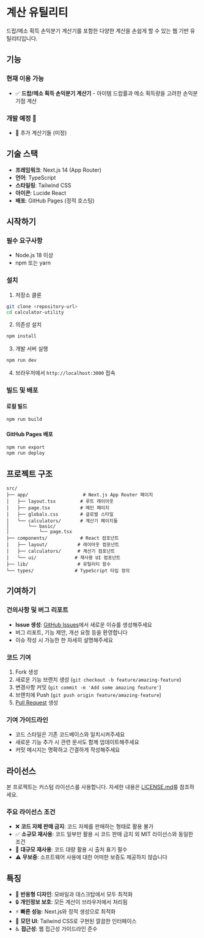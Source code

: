 # 계산 유틸리티

드랍/메소 획득 손익분기 계산기를 포함한 다양한 계산을 손쉽게 할 수 있는 웹 기반 유틸리티입니다.

## 기능

### 현재 이용 가능
- ✅ **드랍/메소 획득 손익분기 계산기** - 아이템 드랍률과 메소 획득량을 고려한 손익분기점 계산

### 개발 예정 🚧
- 🚧 추가 계산기들 (미정)

## 기술 스택

- **프레임워크**: Next.js 14 (App Router)
- **언어**: TypeScript
- **스타일링**: Tailwind CSS
- **아이콘**: Lucide React
- **배포**: GitHub Pages (정적 호스팅)

## 시작하기

### 필수 요구사항

- Node.js 18 이상
- npm 또는 yarn

### 설치

1. 저장소 클론
```bash
git clone <repository-url>
cd calculator-utility
```

2. 의존성 설치
```bash
npm install
```

3. 개발 서버 실행
```bash
npm run dev
```

4. 브라우저에서 `http://localhost:3000` 접속

### 빌드 및 배포

#### 로컬 빌드
```bash
npm run build
```

#### GitHub Pages 배포
```bash
npm run export
npm run deploy
```

## 프로젝트 구조

```
src/
├── app/                    # Next.js App Router 페이지
│   ├── layout.tsx         # 루트 레이아웃
│   ├── page.tsx           # 메인 페이지
│   ├── globals.css        # 글로벌 스타일
│   └── calculators/       # 계산기 페이지들
│       └── basic/
│           └── page.tsx
├── components/            # React 컴포넌트
│   ├── layout/           # 레이아웃 컴포넌트
│   ├── calculators/      # 계산기 컴포넌트
│   └── ui/              # 재사용 UI 컴포넌트
├── lib/                  # 유틸리티 함수
└── types/               # TypeScript 타입 정의
```

## 기여하기

### 건의사항 및 버그 리포트
- **Issue 생성**: [GitHub Issues](https://github.com/gyeryak/calculator-utility/issues)에서 새로운 이슈를 생성해주세요
- 버그 리포트, 기능 제안, 개선 요청 등을 환영합니다
- 이슈 작성 시 가능한 한 자세히 설명해주세요

### 코드 기여
1. Fork 생성
2. 새로운 기능 브랜치 생성 (`git checkout -b feature/amazing-feature`)
3. 변경사항 커밋 (`git commit -m 'Add some amazing feature'`)
4. 브랜치에 Push (`git push origin feature/amazing-feature`)
5. [Pull Request](https://github.com/gyeryak/calculator-utility/pulls) 생성

### 기여 가이드라인
- 코드 스타일은 기존 코드베이스와 일치시켜주세요
- 새로운 기능 추가 시 관련 문서도 함께 업데이트해주세요
- 커밋 메시지는 명확하고 간결하게 작성해주세요

## 라이선스

본 프로젝트는 커스텀 라이선스를 사용합니다. 자세한 내용은 [LICENSE.md](LICENSE.md)를 참조하세요.

### 주요 라이선스 조건
- ❌ **코드 자체 판매 금지**: 코드 자체를 판매하는 형태로 활용 불가
- ✅ **소규모 재사용**: 코드 일부만 활용 시 코드 판매 금지 외 MIT 라이선스와 동일한 조건
- 📝 **대규모 재사용**: 코드 대량 활용 시 출처 표기 필수
- ⚠️ **무보증**: 소프트웨어 사용에 대한 어떠한 보증도 제공하지 않습니다

## 특징

- 📱 **반응형 디자인**: 모바일과 데스크탑에서 모두 최적화
- 🔒 **개인정보 보호**: 모든 계산이 브라우저에서 처리됨
- ⚡ **빠른 성능**: Next.js와 정적 생성으로 최적화
- 🎨 **모던 UI**: Tailwind CSS로 구현된 깔끔한 인터페이스
- ♿ **접근성**: 웹 접근성 가이드라인 준수 